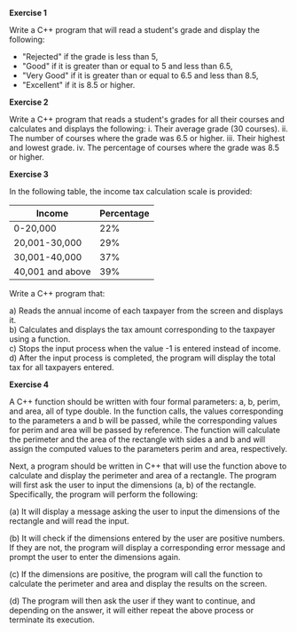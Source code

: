 **Exercise 1**

Write a C++ program that will read a student's grade and display the following:
- "Rejected" if the grade is less than 5,
- "Good" if it is greater than or equal to 5 and less than 6.5,
- "Very Good" if it is greater than or equal to 6.5 and less than 8.5,
- "Excellent" if it is 8.5 or higher.

**Exercise 2**

Write a C++ program that reads a student's grades for all their courses and calculates and displays the following:
  i. Their average grade (30 courses).
  ii. The number of courses where the grade was 6.5 or higher.
  iii. Their highest and lowest grade.
  iv. The percentage of courses where the grade was 8.5 or higher.

**Exercise 3**

In the following table, the income tax calculation scale is provided:

| Income              | Percentage |
|---------------------|------------|
| 0-20,000            | 22%        |
| 20,001-30,000       | 29%        |
| 30,001-40,000       | 37%        |
| 40,001 and above    | 39%        |

Write a C++ program that:

a) Reads the annual income of each taxpayer from the screen and displays it.  
b) Calculates and displays the tax amount corresponding to the taxpayer using a function.  
c) Stops the input process when the value -1 is entered instead of income.  
d) After the input process is completed, the program will display the total tax for all taxpayers entered.

**Exercise 4**

A C++ function should be written with four formal parameters: a, b, perim, and area, all of type double. In the function calls, the values corresponding to the parameters a and b will be passed, while the corresponding values for perim and area will be passed by reference. The function will calculate the perimeter and the area of the rectangle with sides a and b and will assign the computed values to the parameters perim and area, respectively.

Next, a program should be written in C++ that will use the function above to calculate and display the perimeter and area of a rectangle. The program will first ask the user to input the dimensions (a, b) of the rectangle. Specifically, the program will perform the following:

(a) It will display a message asking the user to input the dimensions of the rectangle and will read the input.

(b) It will check if the dimensions entered by the user are positive numbers. If they are not, the program will display a corresponding error message and prompt the user to enter the dimensions again.

(c) If the dimensions are positive, the program will call the function to calculate the perimeter and area and display the results on the screen.

(d) The program will then ask the user if they want to continue, and depending on the answer, it will either repeat the above process or terminate its execution.

